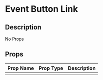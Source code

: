 # Event Button Link

## Description

No Props

## Props

| Prop Name | Prop Type | Description |
| :-------- | :-------: | :---------- |
|       |  |  |
